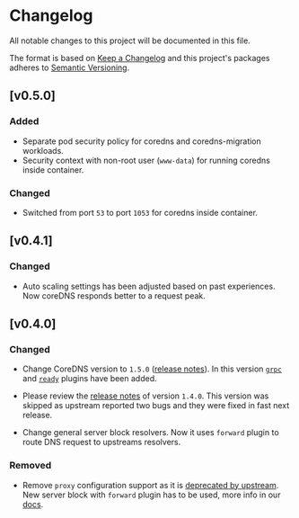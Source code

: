 # Changelog

All notable changes to this project will be documented in this file.

The format is based on [Keep a Changelog](http://keepachangelog.com/en/1.0.0/)
and this project's packages adheres to [Semantic Versioning](http://semver.org/spec/v2.0.0.html).

## [v0.5.0]

### Added

- Separate pod security policy for coredns and coredns-migration workloads.
- Security context with non-root user (`www-data`) for running coredns inside container.

### Changed

- Switched from port `53` to port `1053` for coredns inside container.

## [v0.4.1]

### Changed

- Auto scaling settings has been adjusted based on past experiences. Now coreDNS responds better to a request peak.

## [v0.4.0]

### Changed

- Change CoreDNS version to `1.5.0` ([release notes](https://coredns.io/2019/04/06/coredns-1.5.0-release/)). In this version [`grpc`](https://coredns.io/plugins/grpc) and [`ready`](https://coredns.io/plugins/ready) plugins have been added.

- Please review the [release notes](https://coredns.io/2019/03/03/coredns-1.4.0-release/) of version `1.4.0`. This version was skipped as upstream reported two bugs and they were fixed in fast next release.

- Change general server block resolvers. Now it uses `forward` plugin to route DNS request to upstreams resolvers.

### Removed

- Remove `proxy` configuration support as it is [deprecated by upstream](https://coredns.io/2019/03/03/coredns-1.4.0-release/). New server block with `forward` plugin has to be used, more info in our [docs](https://docs.giantswarm.io/guides/advanced-coredns-configuration/).


[0.4.0]: https://github.com/giantswarm/kubernetes-coredns/pull/27
